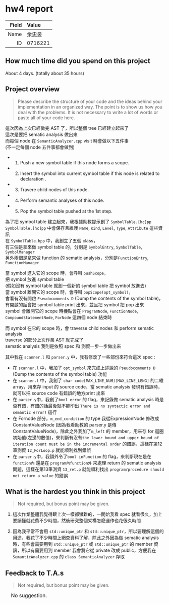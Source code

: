 # hw4 report

|Field|Value|
|-:|:-|
|Name|余忠旻|
|ID|0716221|

## How much time did you spend on this project

About 4 days. (totally about 35 hours)

## Project overview

> Please describe the structure of your code and the ideas behind your implementation in an organized way.
> The point is to show us how you deal with the problems. It is not necessary to write a lot of words or paste all of your code here.


這次因為上次已經做完 AST 了，所以整個 tree 已經建立起來了  
這次是要把 sematic analysis 做出來  
而每個 node 在 `SemanticAnalyzer.cpp` visit 時會做以下五件事  
(不一定每個 node 五件事都會做到)  
* 1. Push a new symbol table if this node forms a scope.  
* 2. Insert the symbol into current symbol table if this node is related to declaration .  
* 3. Travere child nodes of this node.  
* 4. Perform semantic analyses of this node.  
* 5. Pop the symbol table pushed at the 1st step.  

為了把 symbol table 建立起來，我根據助教提示創了 `SymbolTable.[hc]pp`   
`SymbolTable.[hc]pp` 中會保存且維護 `Name`, `Kind`, `Level`, `Type`, `Attribute` 這些資訊  
在 `SymbolTable.hpp` 中，我創立了五個 class，  
有三個是拿來做 symbol table 的，分別是 `SymbolEntry`, `SymbolTable`, `SymbolManager`  
另外兩個是拿來做 function 的 sematic analysis，分別是`FunctionEntry`, `FunctionManager`  


當 symbol 進入它的 scope 時，會呼叫 `pushScope`，  
把 symbol 放進 symbol table  
(假如沒有 symbol table 就創一個新的 symbol table 把 symbol 放進去)  
當 symbol 離開它的 scope 時，會呼叫 `popScope(opt_symbol)`，  
會看有沒有開啟 `Pseudocomments D` (Dump the contents of the symbol table)，  
有開啟的話會把 symbol table print 出來，並且把 symbol 把 pop 出來  
symbol 會離開它的 scope 時機點會在 `ProgramNode`, `FunctionNode`, `CompoundStatementNode`, `ForNode` 這四個 node 結束時  

而 symbol 在它的 scope 時，會 traverse child nodes 和 perform sematic analysis  
traverse 的部分上次作業 AST 就完成了  
sematic analysis 我則是依照 spec 和 測資一步一步做出來  

其中我在 `scanner.l` 和 `parser.y` 中，我有修改了一些部份來符合這次 spec :  
* 在 `scanner.l` 中，我加了 `opt_symbol` 來完成上述說的 `Pseudocomments D` (Dump the contents of the symbol table) 功能  
* 在 `scanner.l` 中，我創了 `char code[MAX_LINE_NUM][MAX_LINE_LENG]` 的二維 array，用來存 input 的 source code，當 sematic analysis 發現有錯誤時，就可以把 source code 有錯誤的地方print 出來  
* 在 `parser.y`中，我創了`bool error` 的 flag，來記錄做 sematic analysis 時是否有錯，有錯的話最後就不能印出 `There is no syntactic error and semantic error!` 這行  
* 在 Fornode 部分，`m_end_condition` 的 type 我從ExpressionNode 修改成 ConstantValueNode (因為我看助教的 parser.y 是傳 ConstantValueNode)，除此之外我加了`m_left` 的 member，用來存 for 迴圈初始值(左邊的數值)，來判斷有沒有`the lower bound and upper bound of iteration count must be in the incremental order` 的錯誤，這樣在第12筆測資 `12_ForLoop.p` 就能順利找到錯誤  
* 在 `parser.y`中，我額外令了`bool inFunction` 的 flag，來判斷現在是在 `function內` 還是在 `program內function外` 來處理 return 的 sematic analysis 問題，這樣在第13筆測資 `13_ret.p` 就能順利找出 `program/procedure should not return a value` 的錯誤  



## What is the hardest you think in this project

> Not required, but bonus point may be given.

1. 這次作業整體我覺得跟上次一樣都蠻難的，一開始我看 spec 就看很久，加上要讀懂就花費不少時間，然後研究整個架構怎麼運作也花很久時間  

2. 因為我平常不會用 `std::unique_ptr` 和 `std::unique_ptr`，所以要理解這個的用途，我花了不少時間上網查資料了解，除此之外因為做 sematic analysis 時，有些會需要用到 `std::unique_ptr` 或 `std::unique_ptr` 的 member 資訊，所以有需要用到 member 我會將它從 private 改成 public，方便我在`SemanticAnalyzer.cpp` 的 `class SemanticAnalyzer` 存取  

## Feedback to T.A.s

> Not required, but bonus point may be given.

&emsp; <font size=3>No suggestion.</font>  
